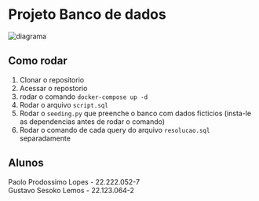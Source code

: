 # Projeto Banco de dados

![diagrama](https://github.com/PaoloProdossimoLopes/fei-cc5232-projeto/assets/70642432/b47c96d3-ffc1-4765-9d75-aaa5fa22531b)

## Como rodar

1. Clonar o repositorio
2. Acessar o repostorio
3. rodar o comando `docker-compose up -d`
4. Rodar o arquivo `script.sql`
5. Rodar o `seeding.py` que preenche o banco com dados ficticios (insta-le as dependencias antes de rodar o comando)
6. Rodar o comando de cada query do arquivo `resolucao.sql` separadamente

## Alunos

Paolo Prodossimo Lopes - 22.222.052-7\
Gustavo Sesoko Lemos - 22.123.064-2
